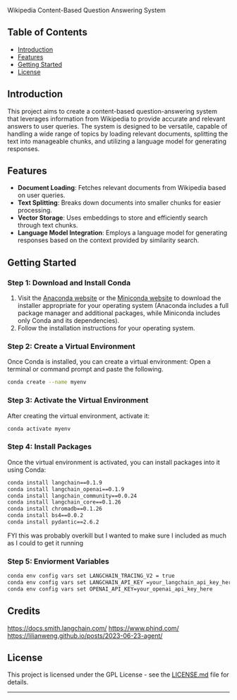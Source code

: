 
Wikipedia Content-Based Question Answering System

## Table of Contents

- [Introduction](#introduction)
- [Features](#features)
- [Getting Started](#getting-started)
- [License](#license)

## Introduction

This project aims to create a content-based question-answering system that leverages information from Wikipedia to provide accurate and relevant answers to user queries. The system is designed to be versatile, capable of handling a wide range of topics by loading relevant documents, splitting the text into manageable chunks, and utilizing a language model for generating responses.

## Features

- **Document Loading**: Fetches relevant documents from Wikipedia based on user queries.
- **Text Splitting**: Breaks down documents into smaller chunks for easier processing.
- **Vector Storage**: Uses embeddings to store and efficiently search through text chunks.
- **Language Model Integration**: Employs a language model for generating responses based on the context provided by similarity search.

## Getting Started

### Step 1: Download and Install Conda

1. Visit the [Anaconda website](https://www.anaconda.com/products/distribution) or the [Miniconda website](https://docs.conda.io/en/latest/miniconda.html) to download the installer appropriate for your operating system (Anaconda includes a full package manager and additional packages, while Miniconda includes only Conda and its dependencies).
2. Follow the installation instructions for your operating system.

### Step 2: Create a Virtual Environment

Once Conda is installed, you can create a virtual environment:
Open a terminal or command prompt and paste the following.

```bash
conda create --name myenv
```

### Step 3: Activate the Virtual Environment
After creating the virtual environment, activate it:

```bash
conda activate myenv
```

### Step 4: Install Packages
Once the virtual environment is activated, you can install packages into it using Conda:

```bash
conda install langchain==0.1.9
conda install langchain_openai==0.1.9
conda install langchain_community==0.0.24
conda install langchain_core==0.1.26
conda install chromadb==0.1.26
conda install bs4==0.0.2
conda install pydantic==2.6.2
```

FYI this was probably overkill but I wanted to make sure I included as much as I could to get it running

### Step 5: Enviorment Variables

```bash
conda env config vars set LANGCHAIN_TRACING_V2 = true
conda env config vars set LANGCHAIN_API_KEY =your_langchain_api_key_here
conda env config vars set OPENAI_API_KEY=your_openai_api_key_here
```

## Credits

https://docs.smith.langchain.com/
https://www.phind.com/
https://lilianweng.github.io/posts/2023-06-23-agent/

## License

This project is licensed under the GPL License - see the [LICENSE.md](LICENSE.md) file for details.

---
